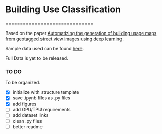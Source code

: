 # Building Use Classification
==============================

Based on the paper [Automatizing the generation of building usage maps from geotagged street view images using deep learning](https://doi.org/10.1016/j.buildenv.2023.110215).

Sample data used can be found [here](https://drive.google.com/drive/folders/1Vv88ccd2ThRw1Q_Detko4ZGf2DZTfoFY?usp=sharing).

Full Data is yet to be released.

### TO DO
To be organized.

- [x] initialize with structure template
- [x] save .ipynb files as .py files
- [x] add figures
- [ ] add GPU/TPU requirements
- [ ] add dataset links
- [ ] clean .py files
- [ ] better readme
